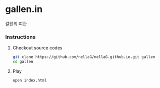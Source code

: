 gallen.in
========

갈렌의 여관

### Instructions

1. Checkout source codes

   ```bash
   git clone https://github.com/nellaG/nellaG.github.io.git gallen
   cd gallen
   ```

2. Play

   ```bash
   open index.html
   ```
